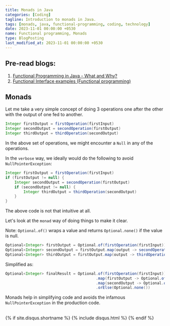 ```yaml
--- 
title: Monads in Java
categories: [Coding]
tagline: Introduction to monads in Java.
tags: [monads, java, functional-programming, coding, technology]
date: 2023-11-01 00:00:00 +0530
name: Functional programming, Monads
type: BlogPosting
last_modified_at: 2023-11-01 00:00:00 +0530
---
```


## Pre-read blogs:
1. [Functional Programming in Java - What and Why?](../functional-programming-in-java-what-and-why)
2. [Functional Interface examples (Functional programming)](../functional-programming-in-java-examples)


## Monads
Let me take a very simple concept of doing 3 operations one after the other with the output of one fed to another.

```java
Integer firstOutput = firstOperation(firstInput)
Integer secondOutput = secondOperation(firstOutput)
Integer thirdOutput = thirdOperation(secondOutput)
```

In the above set of operations, we might encounter a `Null` in any of the operations.

In the `verbose` way, we ideally would do the following to avoid `NullPointerException`:
```java
Integer firstOutput = firstOperation(firstInput)
if (firstOutput != null) {
    Integer secondOutput = secondOperation(firstOutput)
    if (secondOutput != null) {
        Integer thirdOutput = thirdOperation(secondOutput)
    }
}
```

The above code is not that intuitive at all. 

Let's look at the `monad` way of doing things to make it clear.

Note: `Optional.of()` wraps a value and returns `Optional.none()` if the value is null.

```java
Optional<Integer> firstOutput = Optional.of(firstOperation(firstInput))
Optional<Integer> secondOutput = firstOutput.map(output -> secondOperation(output)).orElse(Optional.none())
Optional<Integer> thirdOutput = firstOutput.map(output -> thirdOperation(output)).orElse(Optional.none())
```

Simplified as:

```java
Optional<Integer> finalResult = Optional.of(firstOperation(firstInput))
                                        .map(firstOutput -> Optional.of(secondOperation(firstOutput)))
                                        .map(secondOutput -> Optional.of(thirdOperation(secondOutput))
                                        .orElse(Optional.none())
```

Monads help in simplifying code and avoids the infamous `NullPointerException` in the production code.

<br />
{% if site.disqus.shortname %}
  {% include disqus.html %}
{% endif %}